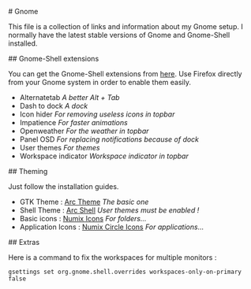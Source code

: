 # Gnome

This file is a collection of links and information about my Gnome setup.
I normally have the latest stable versions of Gnome and Gnome-Shell installed.

## Gnome-Shell extensions

You can get the Gnome-Shell extensions from [here](https://extensions.gnome.org/).
Use Firefox directly from your Gnome system in order to enable them easily.

* Alternatetab *A better Alt + Tab*
* Dash to dock *A dock*
* Icon hider *For removing useless icons in topbar*
* Impatience *For faster animations*
* Openweather *For the weather in topbar*
* Panel OSD *For replacing notifications because of dock*
* User themes *For themes*
* Workspace indicator *Workspace indicator in topbar*

## Theming

Just follow the installation guides.

* GTK Theme : [Arc Theme](https://github.com/horst3180/arc-theme) *The basic one*
* Shell Theme : [Arc Shell](https://github.com/horst3180/arc-theme) *User themes must be enabled !*
* Basic icons : [Numix Icons](https://github.com/numixproject/numix-icon-theme) *For folders...* 
* Application Icons : [Numix Circle Icons](https://github.com/numixproject/numix-icon-theme-circle) *For applications...*

## Extras

Here is a command to fix the workspaces for multiple monitors :

```
gsettings set org.gnome.shell.overrides workspaces-only-on-primary false
```